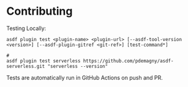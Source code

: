 # Contributing

Testing Locally:

```shell
asdf plugin test <plugin-name> <plugin-url> [--asdf-tool-version <version>] [--asdf-plugin-gitref <git-ref>] [test-command*]

#
asdf plugin test serverless https://github.com/pdemagny/asdf-serverless.git "serverless --version"
```

Tests are automatically run in GitHub Actions on push and PR.

